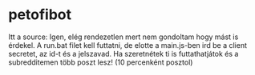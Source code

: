 # petofibot
Itt a source:
Igen, elég rendezetlen mert nem gondoltam hogy mást is érdekel.
A run.bat filet kell futtatni, de elotte a main.js-ben ird be a client secretet, az id-t és a jelszavad.
Ha szeretnétek ti is futtathatjátok és a subredditemen több poszt lesz!
(10 percenként posztol)
